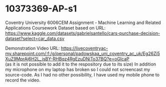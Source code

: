 # 10373369-AP-s1
Coventry University 6006CEM Assignment - Machine Learning and Related Applications Coursework
Dataset based on URL: https://www.kaggle.com/datasets/gabrielsantello/cars-purchase-decision-dataset?select=car_data.csv

Demonstration Video URL: https://livecoventryac-my.sharepoint.com/:f:/g/personal/padowskaa_uni_coventry_ac_uk/Eg26Zi5XuZ9MprAj6H2L_jsBY-RHBqz4RgEzuDNiTo37BQ?e=oGIcaP     
(as it is not possible to add it to the respository due to its size)
In addition my microphone on my laptop has broken so I could not screencast my source-code. 
As I had no other possibility, I have used my mobile phone to record the video.
